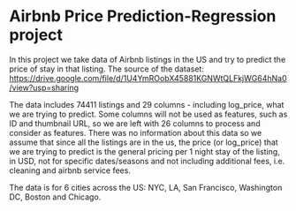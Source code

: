 # Airbnb Price Prediction-Regression project

In this project we take data of Airbnb listings in the US and try to predict the price of stay in that listing.
The source of the dataset:
https://drive.google.com/file/d/1U4YmROobX45881KGNWtQLFkjWG64hNa0/view?usp=sharing

The data includes 74411 listings and 29 columns - including log_price, what we are trying to predict.
Some columns will not be used as features, such as ID and thumbnail URL, so we are left with 26 columns to process and consider as features.
There was no information about this data so we assume that since all the listings are in the us, the price (or log_price) that we are trying to predict is the general pricing per 1 night stay of the listing, in USD, not for specific dates/seasons and not including additional fees, i.e. cleaning and airbnb service fees.

The data is for 6 cities across the US: NYC, LA, San Francisco, Washington DC, Boston and Chicago.
